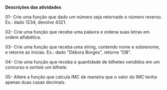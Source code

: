 **Descrições das atividades**

01- Crie uma função que dado um número seja retornado o número reverso. Ex.: dado 1234, devolve 4321.

02- Crie uma função que recebe uma palavra e ordena suas letras em ordem alfabética.

03- Crie uma função que receba uma string, contendo nome e sobrenome, e retorne as inicias. Ex.: dado "Débora Borges", retorne "DB".

04- Crie uma função que receba a quantidade de bilhetes vendidos em um concurso e sorteie um bilhete.

05- Altere a função que calcula IMC de maneira que o valor do IMC tenha apenas duas casas decimais.
